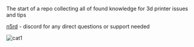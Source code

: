 The start of a repo collecting all of found knowledge for 3d printer issues and tips

<u>n5rd</u> - discord for any direct questions or support needed


![cat1](https://github.com/n5rd/printer-tips/assets/112906511/1f217435-1fe5-45d7-8c68-5625ec66da5c)
